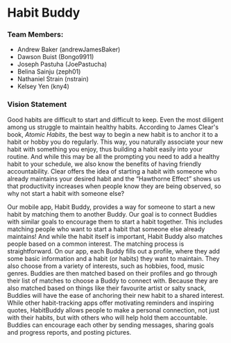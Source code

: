# Habit Buddy
### Team Members:
  * Andrew Baker (andrewJamesBaker)
  * Dawson Buist (Bongo9911)
  * Joseph Pastuha (JoePastucha)
  * Belina Sainju (zeph01)
  * Nathaniel Strain (nstrain)
  * Kelsey Yen (kny4)
  
### Vision Statement
Good habits are difficult to start and difficult to keep. Even the most diligent among us struggle to maintain healthy habits. According to James Clear's book, *Atomic Habits*, the best way to begin a new habit is to anchor it to a habit or hobby you do regularly. This way, you naturally associate your new habit with something you enjoy, thus building a habit easily into your routine. And while this may be all the prompting you need to add a healthy habit to your schedule, we also know the benefits of having friendly accountability. Clear offers the idea of starting a habit with someone who already maintains your desired habit and the “Hawthorne Effect” shows us that productivity increases when people know they are being observed, so why not start a habit with someone else? 

Our mobile app, Habit Buddy, provides a way for someone to start a new habit by matching them to another Buddy. Our goal is to connect Buddies with similar goals to encourage them to start a habit together. This includes matching people who want to start a habit that someone else already maintains! And while the habit itself is important, Habit Buddy also matches people based on a common interest. The matching process is straightforward. On our app, each Buddy fills out a profile, where they add some basic information and a habit (or habits) they want to maintain. They also choose from a variety of interests, such as hobbies, food, music genres. Buddies are then matched based on their profiles and go through their list of matches to choose a Buddy to connect with. Because they are also matched based on things like their favourite artist or salty snack, Buddies will have the ease of anchoring their new habit to a shared interest. While other habit-tracking apps offer motivating reminders and inspiring quotes, HabitBuddy allows people to make a personal connection, not just with their habits, but with others who will help hold them accountable. Buddies can encourage each other by sending messages, sharing goals and progress reports, and posting pictures.
